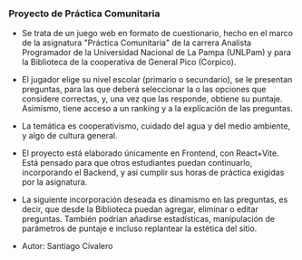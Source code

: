 ### Proyecto de Práctica Comunitaria
- Se trata de un juego web en formato de cuestionario, hecho en el marco de la asignatura "Práctica Comunitaria" de la carrera Analista Programador de la Universidad Nacional de La Pampa (UNLPam) y para la Biblioteca de la cooperativa de General Pico (Corpico).

- El jugador elige su nivel escolar (primario o secundario), se le presentan preguntas, para las que deberá seleccionar la o las opciones que considere correctas, y, una vez que las responde, obtiene su puntaje. Asimismo, tiene acceso a un ranking y a la explicación de las preguntas.

- La temática es cooperativismo, cuidado del agua y del medio ambiente, y algo de cultura general.

- El proyecto está elaborado únicamente en Frontend, con React+Vite. Está pensado para que otros estudiantes puedan continuarlo, incorporando el Backend, y así cumplir sus horas de práctica exigidas por la asignatura.

- La siguiente incorporación deseada es dinamismo en las preguntas, es decir, que desde la Biblioteca puedan agregar, eliminar o editar preguntas. También podrían añadirse estadísticas, manipulación de parámetros de puntaje e incluso replantear la estética del sitio.

- Autor: Santiago Civalero